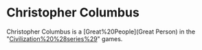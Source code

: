 # Christopher Columbus

Christopher Columbus is a [Great%20People](Great Person) in the "[Civilization%20%28series%29](Civilization)" games.
